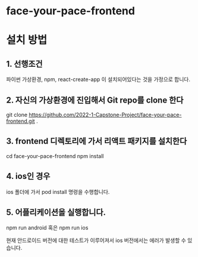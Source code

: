 # face-your-pace-frontend

# 설치 방법

## 1. 선행조건

파이썬 가상환경, npm, react-create-app 이 설치되어있다는 것을 가정으로 합니다.

## 2. 자신의 가상환경에 진입해서 Git repo를 clone 한다

git clone https://github.com/2022-1-Capstone-Project/face-your-pace-frontend.git .

## 3. frontend 디렉토리에 가서 리액트 패키지를 설치한다

cd face-your-pace-frontend
npm install

## 4. ios인 경우

ios 폴더에 가서
pod install
명령을 수행합니다.

## 5. 어플리케이션을 실행합니다.

npm run android 혹은
npm run ios

현재 안드로이드 버전에 대한 테스트가 이루어져서 ios 버전에서는 에러가 발생할 수 있습니다.
